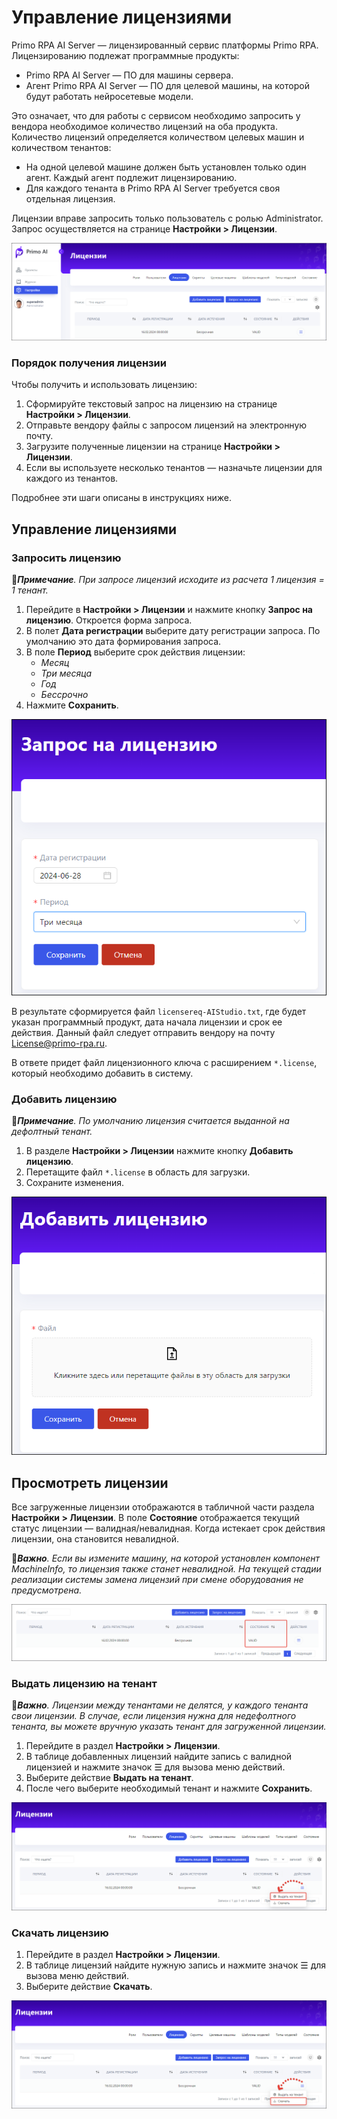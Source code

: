 # Управление лицензиями

Primo RPA AI Server — лицензированный сервис платформы Primo RPA. Лицензированию подлежат программные продукты:
* Primo RPA AI Server — ПО для машины сервера.
* Агент Primo RPA AI Server — ПО для целевой машины, на которой будут работать нейросетевые модели.

Это означает, что для работы с сервисом необходимо запросить у вендора необходимое количество лицензий на оба продукта. Количество лицензий определяется количеством целевых машин и количеством тенантов:
* На одной целевой машине должен быть установлен только один агент. Каждый агент подлежит лицензированию.
* Для каждого тенанта в Primo RPA AI Server требуется своя отдельная лицензия.

Лицензии вправе запросить только пользователь с ролью Administrator. Запрос осуществляется на странице **Настройки > Лицензии**. 

![](<../../../.gitbook/assets1/primo-ai/licenses.png>)

### Порядок получения лицензии 
Чтобы получить и использовать лицензию:
1. Сформируйте текстовый запрос на лицензию на странице **Настройки > Лицензии**.
1. Отправьте вендору файлы с запросом лицензий на электронную почту.
2. Загрузите полученные лицензии на странице **Настройки > Лицензии**.
3. Если вы используете несколько тенантов — назначьте лицензии для каждого из тенантов. 

Подробнее эти шаги описаны в инструкциях ниже.


## Управление лицензиями

### Запросить лицензию

:large_blue_diamond:***Примечание**. При запросе лицензий исходите из расчета 1 лицензия = 1 тенант.*

1. Перейдите в **Настройки > Лицензии** и нажмите кнопку **Запрос на лицензию**. Откроется форма запроса.
1. В полет **Дата регистрации** выберите дату регистрации запроса. По умолчанию это дата формирования запроса.
1. В поле **Период** выберите срок действия лицензии:
   * *Месяц*
   * *Три месяца*
   * *Год*
   * *Бессрочно*
1. Нажмите **Сохранить**.
   
![](<../../../.gitbook/assets1/primo-ai/licenses-request.png>)

В результате сформируется файл `licensereq-AIStudio.txt`, где будет указан программный продукт, дата начала лицензии и срок ее действия. Данный файл следует отправить вендору на почту License@primo-rpa.ru. 

В ответе придет файл лицензионного ключа с расширением `*.license`, который необходимо добавить в систему.

### Добавить лицензию

:large_blue_diamond:***Примечание**. По умолчанию лицензия считается выданной на дефолтный тенант.*

1. В разделе **Настройки > Лицензии** нажмите кнопку **Добавить лицензию**.
2. Перетащите файл `*.license` в область для загрузки.
3. Сохраните изменения.


![](<../../../.gitbook/assets1/primo-ai/licenses-create.png>)


## Просмотреть лицензии

Все загруженные лицензии отображаются в табличной части раздела **Настройки > Лицензии**. В поле **Состояние** отображается текущий статус лицензии — валидная/невалидная. Когда истекает срок действия лицензии, она становится невалидной.

:large_orange_diamond:***Важно**. Если вы измените машину, на которой установлен компонент MachineInfo, то лицензия также станет невалидной. На текущей стадии реализации системы замена лицензий при смене оборудования не предусмотрена.*

![](<../../../.gitbook/assets1/primo-ai/valid-lisenses.png>)


### Выдать лицензию на тенант

:large_orange_diamond:***Важно**. Лицензии между тенантами не делятся, у каждого тенанта свои лицензии. В случае, если лицензия нужна для недефолтного тенанта, вы можете вручную указать тенант для загруженной лицензии.*

1. Перейдите в раздел **Настройки > Лицензии**.
1. В таблице добавленных лицензий найдите запись с валидной лицензией и нажмите значок ☰ для вызова меню действий.
2. Выберите действие **Выдать на тенант**.
3. После чего выберите необходимый тенант и нажмите **Сохранить**.

![](<../../../.gitbook/assets1/primo-ai/licenses-set-tenant.png>)


### Скачать лицензию

1. Перейдите в раздел **Настройки > Лицензии**.
1. В таблице лицензий найдите нужную запись и нажмите значок ☰ для вызова меню действий.
1. Выберите действие **Скачать**.

![](<../../../.gitbook/assets1/primo-ai/licenses-download.png>)




